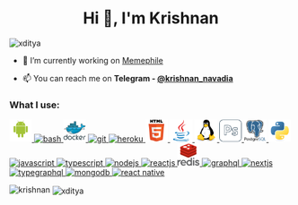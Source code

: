 <h1 align="center">Hi 👋, I'm Krishnan</h1>
<p align="left"> <img src="https://komarev.com/ghpvc/?username=krishnan-tech&label=Profile%20views&color=0e75b6&style=plastic" alt="xditya" /> </p>

- 🔭 I’m currently working on [Memephile](https://memephile.com/)

- 📫 You can reach me on **Telegram - [@krishnan_navadia](https://t.me/krishnan_navadia)**


<h3 align="left">What I use:</h3>
<p align="left"> 

<a href="https://developer.android.com" target="_blank"> <img src="https://raw.githubusercontent.com/devicons/devicon/master/icons/android/android-original-wordmark.svg" alt="android" width="40" height="40"/> </a> 
<a href="https://www.gnu.org/software/bash/" target="_blank"> <img src="https://www.vectorlogo.zone/logos/gnu_bash/gnu_bash-icon.svg" alt="bash" width="40" height="40"/> </a> 
<a href="https://www.docker.com/" target="_blank"> <img src="https://raw.githubusercontent.com/devicons/devicon/master/icons/docker/docker-original-wordmark.svg" alt="docker" width="40" height="40"/> </a> 
<a href="https://git-scm.com/" target="_blank"> <img src="https://www.vectorlogo.zone/logos/git-scm/git-scm-icon.svg" alt="git" width="40" height="40"/> </a> 
<a href="https://heroku.com" target="_blank"> <img src="https://www.vectorlogo.zone/logos/heroku/heroku-icon.svg" alt="heroku" width="40" height="40"/> </a> 
<a href="https://www.w3.org/html/" target="_blank"> <img src="https://raw.githubusercontent.com/devicons/devicon/master/icons/html5/html5-original-wordmark.svg" alt="html5" width="40" height="40"/> </a> 
<a href="https://www.java.com" target="_blank"> <img src="https://raw.githubusercontent.com/devicons/devicon/master/icons/java/java-original.svg" alt="java" width="40" height="40"/> </a> 
<a href="https://www.linux.org/" target="_blank"> <img src="https://raw.githubusercontent.com/devicons/devicon/master/icons/linux/linux-original.svg" alt="linux" width="40" height="40"/> </a> 
<a href="https://www.photoshop.com/en" target="_blank"> <img src="https://raw.githubusercontent.com/devicons/devicon/master/icons/photoshop/photoshop-line.svg" alt="photoshop" width="40" height="40"/> </a> 
<a href="https://www.postgresql.org" target="_blank"> <img src="https://raw.githubusercontent.com/devicons/devicon/master/icons/postgresql/postgresql-original-wordmark.svg" alt="postgresql" width="40" height="40"/> </a> 
<a href="https://www.python.org" target="_blank"> <img src="https://raw.githubusercontent.com/devicons/devicon/master/icons/python/python-original.svg" alt="python" width="40" height="40"/> </a> 
<a href="https://www.javascript.com/" target="_blank"> <img src="https://cdn.jsdelivr.net/npm/programming-languages-logos/src/javascript/javascript.png" alt="javascript" width="40" height="40"/> </a>
<a href="https://www.typescriptlang.org/" target="_blank"> <img src="https://github.com/remojansen/logo.ts/blob/master/ts.png" alt="typescript" width="40" height="40"/> </a>
<a href="https://nodejs.org/" target="_blank"> <img src="https://camo.githubusercontent.com/720ed473d178f9380291709d2223860ade4f3c7bc368e3fea1ad057b8dc9c6f5/68747470733a2f2f6e6f64656a732e6f72672f7374617469632f696d616765732f6c6f676f2d6c696768742e737667" alt="nodejs" width="40" height="40"/> </a>
<a href="https://reactjs.org/" target="_blank"> <img src="https://raw.githubusercontent.com/jalbertsr/logo-badge-images/master/img/react_logo.png" alt="reactjs" width="40" height="40"/> </a>
<a href="https://redis.io" target="_blank"> <img src="https://raw.githubusercontent.com/devicons/devicon/master/icons/redis/redis-original-wordmark.svg" alt="redis" width="40" height="40"/> </a> 
<a href="https://graphql.org/" target="_blank"> <img src="https://graphql.org/img/logo.svg" alt="graphql" width="40" height="40"/> </a> 
<a href="https://nextjs.org/" target="_blank"> <img src="https://upload.wikimedia.org/wikipedia/commons/8/8e/Nextjs-logo.svg" alt="nextjs" width="40" height="40"/> </a> 
<a href="https://typegraphql.com/" target="_blank"> <img src="https://typegraphql.com/img/logo.png" alt="typegraphql" width="40" height="40"/> </a> 
<a href="https://www.mongodb.com/" target="_blank"> <img src="https://webassets.mongodb.com/_com_assets/cms/MongoDB_Logo_FullColorBlack_RGB-4td3yuxzjs.png" alt="mongodb" width="75" height="40"/> </a> 
<a href="https://reactnative.dev/" target="_blank"> <img src="https://www.pngkit.com/png/full/222-2224799_react-native-development-react-native-logo-png.png" alt="react native" width="70" height="40"/> </a> 
</p>


<p><img align="left" src="https://github-readme-stats.vercel.app/api/top-langs?username=krishnan-tech&hide=Jupyter Notebook&show_icons=true&langs_count=8&theme=tokyonight&locale=en&layout=compact" alt="krishnan" /></p>

<p>&nbsp;<img align="center" src="https://github-readme-stats.vercel.app/api?username=krishnan-tech&show_icons=true&theme=tokyonight&locale=en" alt="xditya" /></p>
